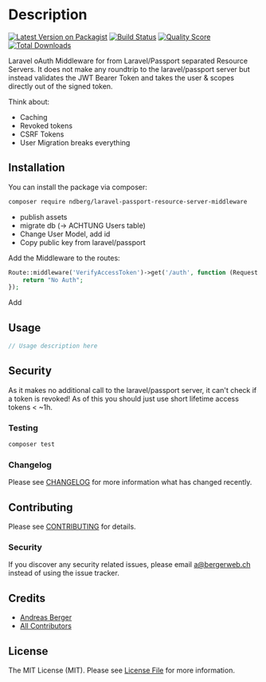 # Description

[![Latest Version on Packagist](https://img.shields.io/packagist/v/ndberg/laravel-passport-resource-server-middleware.svg?style=flat-square)](https://packagist.org/packages/ndberg/laravel-passport-resource-server-middleware)
[![Build Status](https://img.shields.io/travis/ndberg/laravel-passport-resource-server-middleware/master.svg?style=flat-square)](https://travis-ci.org/ndberg/laravel-passport-resource-server-middleware)
[![Quality Score](https://img.shields.io/scrutinizer/g/ndberg/laravel-passport-resource-server-middleware.svg?style=flat-square)](https://scrutinizer-ci.com/g/ndberg/laravel-passport-resource-server-middleware)
[![Total Downloads](https://img.shields.io/packagist/dt/ndberg/laravel-passport-resource-server-middleware.svg?style=flat-square)](https://packagist.org/packages/ndberg/laravel-passport-resource-server-middleware)

Laravel oAuth Middleware for from Laravel/Passport separated Resource Servers.
It does not make any roundtrip to the laravel/passport server but instead validates the JWT Bearer Token
and takes the user & scopes directly out of the signed token. 

Think about:
- Caching
- Revoked tokens
- CSRF Tokens
- User Migration breaks everything


## Installation

You can install the package via composer:

```bash
composer require ndberg/laravel-passport-resource-server-middleware
```

- publish assets
- migrate db (-> ACHTUNG Users table)
- Change User Model, add id
- Copy public key from laravel/passport

Add the Middleware to the routes:
``` php
Route::middleware('VerifyAccessToken')->get('/auth', function (Request $request) {
    return "No Auth";
});
```

Add 

## Usage

``` php
// Usage description here
```

## Security
As it makes no additional call to the laravel/passport server, it can't check if a token is revoked! As of this you should just use short lifetime access tokens < ~1h.

### Testing

``` bash
composer test
```

### Changelog

Please see [CHANGELOG](CHANGELOG.md) for more information what has changed recently.

## Contributing

Please see [CONTRIBUTING](CONTRIBUTING.md) for details.

### Security

If you discover any security related issues, please email a@bergerweb.ch instead of using the issue tracker.

## Credits

- [Andreas Berger](https://github.com/ndberg)
- [All Contributors](../../contributors)

## License

The MIT License (MIT). Please see [License File](LICENSE.md) for more information.
